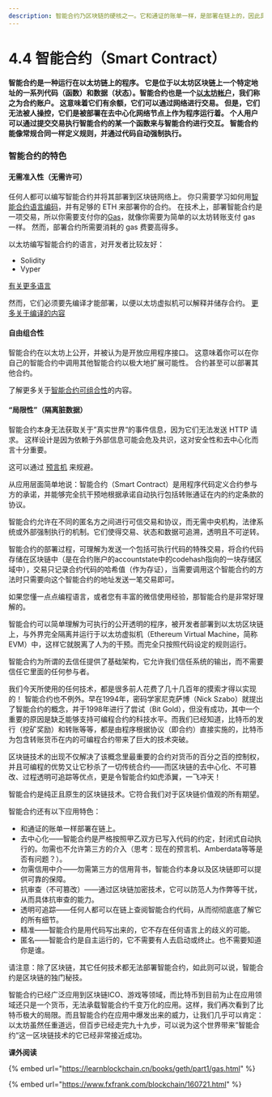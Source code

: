 ```yaml
---
description: 智能合约乃区块链的硬核之一。它和通证的账单一样，是部署在链上的，因此具有公开透明、不可篡改等特性。
---
```


# 4.4 智能合约（Smart Contract）

**智能合约是一种运行在以太坊链上的程序。 它是位于以太坊区块链上一个特定地址的一系列代码（函数）和数据（状态）。智能合约也是一个**[**以太坊帐户**](https://ethereum.org/zh/developers/docs/accounts/)**，我们称之为合约账户。 这意味着它们有余额，它们可以通过网络进行交易。 但是，它们无法被人操控，它们是被部署在去中心化网络节点上作为程序运行着。 个人用户可以通过提交交易执行智能合约的某一个函数来与智能合约进行交互。 智能合约能像常规合同一样定义规则，并通过代码自动强制执行。**

### 智能合约的特色 <a href="#permissionless" id="permissionless"></a>

#### 无需准入性（无需许可） <a href="#permissionless" id="permissionless"></a>

任何人都可以编写智能合约并将其部署到区块链网络上。 你只需要学习如何用[智能合约语言编码](https://ethereum.org/zh/developers/docs/smart-contracts/languages/)，并有足够的 ETH 来部署你的合约。 在技术上，部署智能合约是一项交易，所以你需要支付你的[Gas](https://ethereum.org/zh/developers/docs/gas/)，就像你需要为简单的以太坊转账支付 gas 一样。 然而，部署合约所需要消耗的 gas 费要高得多。

以太坊编写智能合约的语言，对开发者比较友好：

* Solidity
* Vyper

[有关更多语言](https://ethereum.org/zh/developers/docs/smart-contracts/languages/)

然而，它们必须要先编译才能部署，以便以太坊虚拟机可以解释并储存合约。 [更多关于编译的内容](https://ethereum.org/zh/developers/docs/smart-contracts/compiling/)

#### 自由组合性 <a href="#composability" id="composability"></a>

智能合约在以太坊上公开，并被认为是开放应用程序接口。 这意味着你可以在你自己的智能合约中调用其他智能合约以极大地扩展可能性。 合约甚至可以部署其他合约。

了解更多关于[智能合约可组合性](https://ethereum.org/zh/developers/docs/smart-contracts/composability/)的内容。

#### “局限性”（隔离脏数据） <a href="#limitations" id="limitations"></a>

智能合约本身无法获取关于”真实世界“的事件信息，因为它们无法发送 HTTP 请求。 这样设计是因为依赖于外部信息可能会危及共识，这对安全性和去中心化而言十分重要。

这可以通过 [预言机](https://ethereum.org/zh/developers/docs/oracles/) 来规避。

从应用层面简单地说：智能合约（Smart Contract）是用程序代码定义合约参与方的承诺，并能够完全抗干预地根据承诺自动执行包括转账通证在内的约定条款的协议。

智能合约允许在不同的匿名方之间进行可信交易和协议，而无需中央机构，法律系统或外部强制执行的机制。它们使得交易、状态和数据可追溯，透明且不可逆转。

智能合约的部署过程，可理解为发送一个包括可执行代码的特殊交易，将合约代码存储在区块链中（是在合约账户的accountstate中的codehash指向的一块存储区域中），交易只记录合约代码的哈希值（作为存证），当需要调用这个智能合约的方法时只需要向这个智能合约的地址发送一笔交易即可。

如果您懂一点点编程语言，或者您有丰富的微信使用经验，那智能合约是非常好理解的。

智能合约可以简单理解为可执行的公开透明的程序，被开发者部署到以太坊区块链上，与外界完全隔离并运行于以太坊虚拟机（Ethereum Virtual Machine，简称EVM）中，这样它就脱离了人为的干预。而完全只按照代码设定的规则运行。

智能合约为所谓的去信任提供了基础架构，它允许我们信任系统的输出，而不需要信任它里面的任何参与者。

我们今天所使用的任何技术，都是很多前人花费了几十几百年的摸索才得以实现的！ 智能合约也不例外。早在1994年，密码学家尼克萨博（Nick Szabo）就提出了智能合约的概念，并于1998年进行了尝试（Bit Gold），但没有成功，其中一个重要的原因是缺乏能够支持可编程合约的科技水平。而我们已经知道，比特币的发行（挖矿奖励）和转账等等，都是由程序根据协议（即合约）直接实施的，比特币为包含转账货币在内的可编程合约带来了巨大的技术突破。

区块链技术的出现不仅解决了该概念里最重要的合约对货币的百分之百的控制权，并且可编程的优势又让它秒杀了一切传统合约——而区块链的去中心化、不可篡改、过程透明可追踪等优点，更是令智能合约如虎添翼，一飞冲天！

智能合约是纯正且原生的区块链技术。它符合我们对于区块链价值观的所有期望。

智能合约还有以下应用特色：

* 和通证的账单一样部署在链上。
* 去中心化——智能合约是严格按照甲乙双方已写入代码的约定，封闭式自动执行的。勿需也不允许第三方的介入（思考：现在的预言机、Amberdata等等是否有问题？）。
* 勿需信用中介——勿需第三方的信用背书，智能合约本身以及区块链即可以提供可靠的保障。
* 抗审查（不可篡改）——通过区块链加密技术，它可以防范人为作弊等干扰，从而具体抗审查的能力。
* 透明可追踪——任何人都可以在链上查阅智能合约代码，从而彻彻底底了解它的所有细节。
* 精准——智能合约是用代码写出来的，它不存在任何语言上的歧义的可能。
* 匿名——智能合约是自主运行的，它不需要有人去启动或终止。也不需要知道你是谁。

请注意：除了区块链，其它任何技术都无法部署智能合约，如此则可以说，智能合约是区块链的独门秘技。

智能合约已经广泛应用到区块链ICO、游戏等领域，而比特币到目前为止在应用领域还只是一个货币，无法承载智能合约千变万化的应用。这样，我们再次看到了比特币极大的局限。而且智能合约在应用中爆发出来的威力，让我们几乎可以肯定：以太坊虽然任重道远，但百步已经走完九十九步，可以说为这个世界带来”智能合约“这一区块链技术的它已经非常接近成功。

**课外阅读**

{% embed url="https://learnblockchain.cn/books/geth/part1/gas.html" %}

{% embed url="https://www.fxfrank.com/blockchain/160721.html" %}
